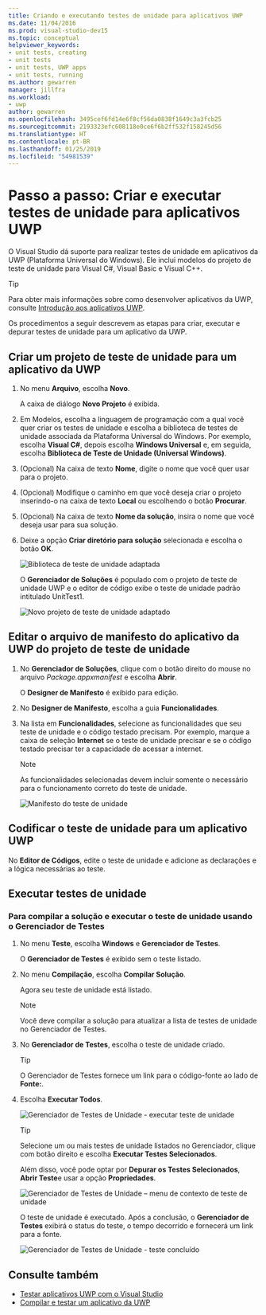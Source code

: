 ```yaml
---
title: Criando e executando testes de unidade para aplicativos UWP
ms.date: 11/04/2016
ms.prod: visual-studio-dev15
ms.topic: conceptual
helpviewer_keywords:
- unit tests, creating
- unit tests
- unit tests, UWP apps
- unit tests, running
ms.author: gewarren
manager: jillfra
ms.workload:
- uwp
author: gewarren
ms.openlocfilehash: 3495cef6fd14e6f8cf56da0838f1649c3a3fcb25
ms.sourcegitcommit: 2193323efc608118e0ce6f6b2ff532f158245d56
ms.translationtype: HT
ms.contentlocale: pt-BR
ms.lasthandoff: 01/25/2019
ms.locfileid: "54981539"
---
```

# <a name="walkthrough-create-and-run-unit-tests-for-uwp-apps"></a>Passo a passo: Criar e executar testes de unidade para aplicativos UWP

O Visual Studio dá suporte para realizar testes de unidade em aplicativos da UWP (Plataforma Universal do Windows). Ele inclui modelos do projeto de teste de unidade para Visual C#, Visual Basic e Visual C++.

> [!TIP]
> Para obter mais informações sobre como desenvolver aplicativos da UWP, consulte [Introdução aos aplicativos UWP](/windows/uwp/get-started/).

Os procedimentos a seguir descrevem as etapas para criar, executar e depurar testes de unidade para um aplicativo da UWP.

## <a name="create-a-unit-test-project-for-a-uwp-app"></a>Criar um projeto de teste de unidade para um aplicativo da UWP

1.  No menu **Arquivo**, escolha **Novo**.

     A caixa de diálogo **Novo Projeto** é exibida.

2.  Em Modelos, escolha a linguagem de programação com a qual você quer criar os testes de unidade e escolha a biblioteca de testes de unidade associada da Plataforma Universal do Windows. Por exemplo, escolha **Visual C#**, depois escolha **Windows Universal** e, em seguida, escolha **Biblioteca de Teste de Unidade (Universal Windows)**.

3.  (Opcional) Na caixa de texto **Nome**, digite o nome que você quer usar para o projeto.

4.  (Opcional) Modifique o caminho em que você deseja criar o projeto inserindo-o na caixa de texto **Local** ou escolhendo o botão **Procurar**.

5.  (Opcional) Na caixa de texto **Nome da solução**, insira o nome que você deseja usar para sua solução.

6.  Deixe a opção **Criar diretório para solução** selecionada e escolha o botão **OK**.

     ![Biblioteca de teste de unidade adaptada](../test/media/unit_test_win8_1.png)

     O **Gerenciador de Soluções** é populado com o projeto de teste de unidade UWP e o editor de código exibe o teste de unidade padrão intitulado UnitTest1.

     ![Novo projeto de teste de unidade adaptado](../test/media/unit_test_win8_unittestexplorer_newprojectcreated.png)

## <a name="edit-the-unit-test-projects-uwp-application-manifest-file"></a>Editar o arquivo de manifesto do aplicativo da UWP do projeto de teste de unidade

1.  No **Gerenciador de Soluções**, clique com o botão direito do mouse no arquivo *Package.appxmanifest* e escolha **Abrir**.

     O **Designer de Manifesto** é exibido para edição.

2.  No **Designer de Manifesto**, escolha a guia **Funcionalidades**.

3.  Na lista em **Funcionalidades**, selecione as funcionalidades que seu teste de unidade e o código testado precisam. Por exemplo, marque a caixa de seleção **Internet** se o teste de unidade precisar e se o código testado precisar ter a capacidade de acessar a internet.

    > [!NOTE]
    > As funcionalidades selecionadas devem incluir somente o necessário para o funcionamento correto do teste de unidade.

     ![Manifesto do teste de unidade](../test/media/unit_test_win8_.png)

## <a name="code-the-unit-test-for-a-uwp-app"></a>Codificar o teste de unidade para um aplicativo UWP

No **Editor de Códigos**, edite o teste de unidade e adicione as declarações e a lógica necessárias ao teste.

## <a name="run-unit-tests"></a>Executar testes de unidade

### <a name="to-build-the-solution-and-run-the-unit-test-using-test-explorer"></a>Para compilar a solução e executar o teste de unidade usando o Gerenciador de Testes

1.  No menu **Teste**, escolha **Windows** e **Gerenciador de Testes**.

     O **Gerenciador de Testes** é exibido sem o teste listado.

2.  No menu **Compilação**, escolha **Compilar Solução**.

     Agora seu teste de unidade está listado.

    > [!NOTE]
    > Você deve compilar a solução para atualizar a lista de testes de unidade no Gerenciador de Testes.

3.  No **Gerenciador de Testes**, escolha o teste de unidade criado.

    > [!TIP]
    > O Gerenciador de Testes fornece um link para o código-fonte ao lado de **Fonte:**.

4.  Escolha **Executar Todos**.

     ![Gerenciador de Testes de Unidade &#45; executar teste de unidade](../test/media/unit_test_win8_unittestexplorer_contextmenurun.png)

    > [!TIP]
    > Selecione um ou mais testes de unidade listados no Gerenciador, clique com botão direito e escolha **Executar Testes Selecionados**.
    >
    > Além disso, você pode optar por **Depurar os Testes Selecionados**, **Abrir Teste**e usar a opção **Propriedades**.
    >
    > ![Gerenciador de Testes de Unidade &#8211; menu de contexto de teste de unidade](../test/media/unit_test_win8_unittestexplorer_contextmenu.png)

    O teste de unidade é executado. Após a conclusão, o **Gerenciador de Testes** exibirá o status do teste, o tempo decorrido e fornecerá um link para a fonte.

    ![Gerenciador de Testes de Unidade &#45; teste concluído](../test/media/unit_test_win8_unittestexplorer_done.png)

## <a name="see-also"></a>Consulte também

- [Testar aplicativos UWP com o Visual Studio](../test/unit-test-your-code.md)
- [Compilar e testar um aplicativo da UWP](/azure/devops/pipelines/apps/windows/universal?tabs=vsts)